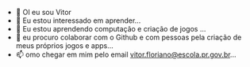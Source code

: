 - 👋 OI eu sou Vitor 
- 👀 Eu estou interessado em aprender...
- 🌱 Eu estou aprendendo computação e criação de jogos ...
- 💞️ eu procuro colaborar com o Github e com pessoas pela criação de meus próprios jogos e apps...
- 📫 omo chegar em mim pelo email vitor.floriano@escola.pr.gov.br...


